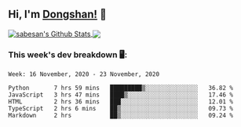 <!--
 * @Author: DSCode
 * @Date: 2020-10-10 16:49:48
 * @Copyright 2020 DSCode
 * @Open Source License: MIT
 * @LastEditTime: 2020-11-19 00:38:59
 * @FilePath: \DsCodeStudio\README.md
 * @Description:
-->

## Hi, I'm [Dongshan!](https://github.dscode.top) 👋
<!--
<img src="https://github.dscode.top/assets/images/community-c4522fb406f9f37065d008cf632eeea0.svg" />
-->
<a href="https://github-readme-stats.dscodestudio.vercel.app/api?username=DsCodeStudio&show_icons=true&hide_border=true&count_private=true&include_all_commits=true">
<img align="center" alt="sabesan's Github Stats" src="https://github-readme-stats.dscodestudio.vercel.app/api?username=DsCodeStudio&show_icons=true&hide_border=true&count_private=true&include_all_commits=true"/>
</a>

<a href="https://github-readme-stats.dscodestudio.vercel.app/api/top-langs/?username=DsCodeStudio&layout=compact&langs_count=10">
<img align="center" src="https://github-readme-stats.dscodestudio.vercel.app/api/top-langs/?username=DsCodeStudio&layout=compact&langs_count=10&hide=javascript,html" />
</a>

### This week's dev breakdown 🖥:

<!--START_SECTION:waka-->
```text
Week: 16 November, 2020 - 23 November, 2020

Python       7 hrs 59 mins   █████████▒░░░░░░░░░░░░░░░   36.82 % 
JavaScript   3 hrs 47 mins   ████▒░░░░░░░░░░░░░░░░░░░░   17.46 % 
HTML         2 hrs 36 mins   ███░░░░░░░░░░░░░░░░░░░░░░   12.01 % 
TypeScript   2 hrs 6 mins    ██▒░░░░░░░░░░░░░░░░░░░░░░   09.73 % 
Markdown     2 hrs           ██▒░░░░░░░░░░░░░░░░░░░░░░   09.24 % 
```
<!--END_SECTION:waka-->
